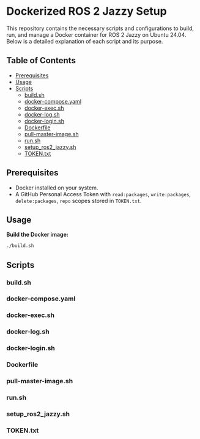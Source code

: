 # Dockerized ROS 2 Jazzy Setup

This repository contains the necessary scripts and configurations to build, run, and manage a Docker container for ROS 2 Jazzy on Ubuntu 24.04. Below is a detailed explanation of each script and its purpose.

## Table of Contents
- [Prerequisites](#prerequisites)
- [Usage](#usage)
- [Scripts](#scripts)
  - [build.sh](#build-sh)
  - [docker-compose.yaml](#docker-composeyaml)
  - [docker-exec.sh](#docker-execsh)
  - [docker-log.sh](#docker-logsh)
  - [docker-login.sh](#docker-loginsh)
  - [Dockerfile](#dockerfile)
  - [pull-master-image.sh](#pull-master-imagesh)
  - [run.sh](#runsh)
  - [setup_ros2_jazzy.sh](#setup_ros2_jazzysh)
  - [TOKEN.txt](#tokentxt)

## Prerequisites
- Docker installed on your system.
- A GitHub Personal Access Token with `read:packages`, `write:packages`, `delete:packages`, `repo` scopes stored in `TOKEN.txt`.

## Usage
**Build the Docker image:**
   ```bash
   ./build.sh
   ```

## Scripts
### build.sh
<a name="build-sh"></a>
### docker-compose.yaml
### docker-exec.sh
### docker-log.sh
### docker-login.sh
### Dockerfile
### pull-master-image.sh
### run.sh
### setup_ros2_jazzy.sh
### TOKEN.txt
